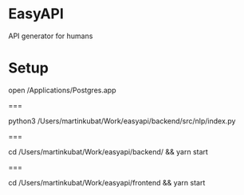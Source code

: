 # EasyAPI
API generator for humans


# Setup

open /Applications/Postgres.app

===

python3 /Users/martinkubat/Work/easyapi/backend/src/nlp/index.py

===

cd /Users/martinkubat/Work/easyapi/backend/ && yarn start

===

cd /Users/martinkubat/Work/easyapi/frontend && yarn start
